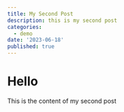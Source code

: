 ```yaml
---
title: My Second Post
description: this is my second post
categories:
  - demo
date: '2023-06-18'
published: true
---
```


# Hello

This is the content of my second post
